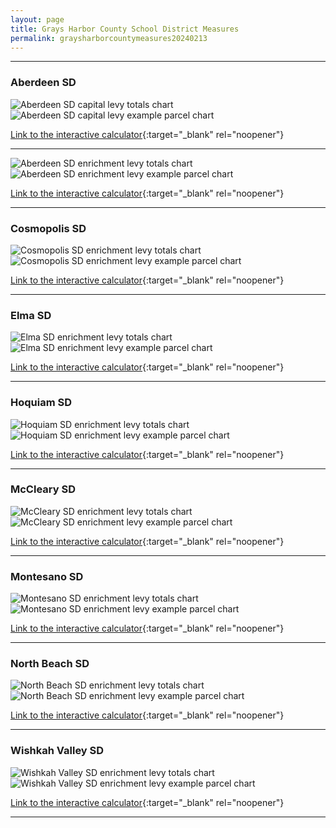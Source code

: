 ```yaml
---
layout: page
title: Grays Harbor County School District Measures
permalink: graysharborcountymeasures20240213
---
```


___

### Aberdeen SD

![Aberdeen SD capital levy totals chart](pagesManual/LeviesReport/20240213/AberdeenCapital.png "Aberdeen SD capital levy totals chart")
![Aberdeen SD capital levy example parcel chart](pagesManual/LeviesReport/20240213/AberdeenCapitalParcel.png "Aberdeen SD capital  example parcel chart")

[Link to the interactive calculator](calculator_aberdeen_capital_20240213_enhanced){:target="_blank" rel="noopener"}

___


![Aberdeen SD enrichment levy totals chart](pagesManual/LeviesReport/20240213/AberdeenEnrichment.png "Aberdeen SD enrichment levy totals chart")
![Aberdeen SD enrichment levy example parcel chart](pagesManual/LeviesReport/20240213/AberdeenEnrichmentParcel.png "Aberdeen SD enrichment  example parcel chart")

[Link to the interactive calculator](calculator_aberdeen_enrichment_20240213_enhanced){:target="_blank" rel="noopener"}

___

### Cosmopolis SD

![Cosmopolis SD enrichment levy totals chart](pagesManual/LeviesReport/20240213/CosmopolisEnrichment.png "Cosmopolis SD enrichment levy totals chart")
![Cosmopolis SD enrichment levy example parcel chart](pagesManual/LeviesReport/20240213/CosmopolisEnrichmentParcel.png "Cosmopolis SD enrichment  example parcel chart")

[Link to the interactive calculator](calculator_cosmopolis_enrichment_20240213_enhanced){:target="_blank" rel="noopener"}

___

### Elma SD

![Elma SD enrichment levy totals chart](pagesManual/LeviesReport/20240213/ElmaEnrichment.png "Elma SD enrichment levy totals chart")
![Elma SD enrichment levy example parcel chart](pagesManual/LeviesReport/20240213/ElmaEnrichmentParcel.png "Elma SD enrichment  example parcel chart")

[Link to the interactive calculator](calculator_elma_enrichment_20240213_enhanced){:target="_blank" rel="noopener"}

___

### Hoquiam SD

![Hoquiam SD enrichment levy totals chart](pagesManual/LeviesReport/20240213/HoquiamEnrichment.png "Hoquiam SD enrichment levy totals chart")
![Hoquiam SD enrichment levy example parcel chart](pagesManual/LeviesReport/20240213/HoquiamEnrichmentParcel.png "Hoquiam SD enrichment  example parcel chart")

[Link to the interactive calculator](calculator_hoquiam_enrichment_20240213_enhanced){:target="_blank" rel="noopener"}

___

### McCleary SD

![McCleary SD enrichment levy totals chart](pagesManual/LeviesReport/20240213/McClearyEnrichment.png "McCleary SD enrichment levy totals chart")
![McCleary SD enrichment levy example parcel chart](pagesManual/LeviesReport/20240213/McClearyEnrichmentParcel.png "McCleary SD enrichment  example parcel chart")

[Link to the interactive calculator](calculator_mccleary_enrichment_20240213_enhanced){:target="_blank" rel="noopener"}

___

### Montesano SD

![Montesano SD enrichment levy totals chart](pagesManual/LeviesReport/20240213/MontesanoEnrichment.png "Montesano SD enrichment levy totals chart")
![Montesano SD enrichment levy example parcel chart](pagesManual/LeviesReport/20240213/MontesanoEnrichmentParcel.png "Montesano SD enrichment  example parcel chart")

[Link to the interactive calculator](calculator_montesano_enrichment_20240213_enhanced){:target="_blank" rel="noopener"}

___

### North Beach SD

![North Beach SD enrichment levy totals chart](pagesManual/LeviesReport/20240213/NorthBeachEnrichment.png "North Beach SD enrichment levy totals chart")
![North Beach SD enrichment levy example parcel chart](pagesManual/LeviesReport/20240213/NorthBeachEnrichmentParcel.png "North Beach SD enrichment  example parcel chart")

[Link to the interactive calculator](calculator_north_beach_enrichment_20240213_enhanced){:target="_blank" rel="noopener"}

___

### Wishkah Valley SD

![Wishkah Valley SD enrichment levy totals chart](pagesManual/LeviesReport/20240213/WishkahValleyEnrichment.png "Wishkah Valley SD enrichment levy totals chart")
![Wishkah Valley SD enrichment levy example parcel chart](pagesManual/LeviesReport/20240213/WishkahValleyEnrichmentParcel.png "Wishkah Valley SD enrichment  example parcel chart")

[Link to the interactive calculator](calculator_wishkah_valley_enrichment_20240213_enhanced){:target="_blank" rel="noopener"}

___

